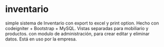 # inventario
simple sistema de Inventario con export to excel y print option. Hecho con codeigniter + Bootstrap + MySQL.
Vistas separadas para mobiliario y productos.
con modulo de administración, para crear editar y eliminar datos.
Está  en uso por la empresa.
